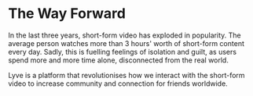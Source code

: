 # The Way Forward

In the last three years, short-form video has exploded in popularity. The average person watches more than 3 hours' worth of short-form content every day. Sadly, this is fuelling feelings of isolation and guilt, as users spend more and more time alone, disconnected from the real world.

Lyve is a platform that revolutionises how we interact with the short-form video to increase community and connection for friends worldwide. 
